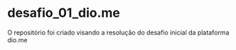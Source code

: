 # desafio_01_dio.me
O repositório foi criado visando a resolução do desafio inicial da plataforma dio.me
